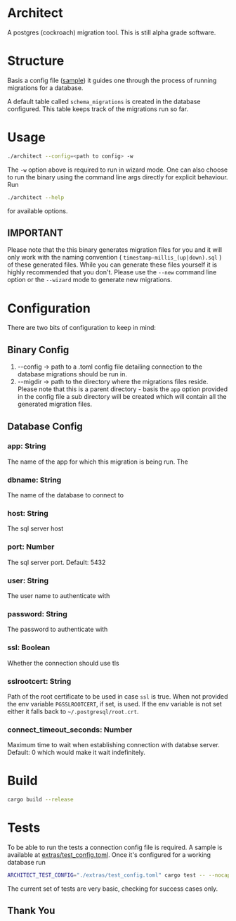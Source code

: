# Architect

A postgres (cockroach) migration tool. This is still alpha grade software.

# Structure

Basis a config file ([sample](https://github.com/errisnil/architect/blob/main/extras/test_config.toml)) it guides one through the process of
running migrations for a database.

A default table called `schema_migrations` is created in the database configured. This
table keeps track of the migrations run so far.

# Usage

```sh
./architect --config=<path to config> -w
```

The `-w` option above is required to run in wizard mode. One can also choose to run the binary 
using the command line args directly for explicit behaviour. Run

```sh
./architect --help
```

for available options.

## IMPORTANT

Please note that the this binary generates migration files for you and it will only work with the
naming convention ( `timestamp-millis_(up|down).sql` ) of these generated files. While you can generate
these files yourself it is highly recommended that you don't. Please use the `--new` command line
option or the `--wizard` mode to generate new migrations.

# Configuration

There are two bits of configuration to keep in mind:

## Binary Config

1. --config -> path to a .toml config file detailing connection to the database migrations should be run in.
2. --migdir -> path to the directory where the migrations files reside. Please note that this is a parent directory - basis the `app` option provided in the config file a sub directory will be created which will contain all the generated migration files.

## Database Config
### app: String

The name of the app for which this migration is being run. The 

### dbname: String

The name of the database to connect to

### host: String
The sql server host

### port: Number

The sql server port. Default: 5432

### user: String

The user name to authenticate with

### password: String

The password to authenticate with

### ssl: Boolean

Whether the connection should use tls

### sslrootcert: String

Path of the root certificate to be used in case `ssl` is true. When not provided the env 
variable `PGSSLROOTCERT`, if set, is used. If the env variable is not set either it falls back
to `~/.postgresql/root.crt`.

### connect_timeout_seconds: Number

Maximum time to wait when establishing connection with databse server. Default: 0 which would make it wait indefinitely.

# Build

```sh
cargo build --release
```

# Tests

To be able to run the tests a connection config file is required. A sample is available at
[extras/test_config.toml](https://github.com/errisnil/architect/blob/main/extras/test_config.toml).
Once it's configured for a working database run

```sh
ARCHITECT_TEST_CONFIG="./extras/test_config.toml" cargo test -- --nocapture
```

The current set of tests are very basic, checking for success cases only.

## Thank You
